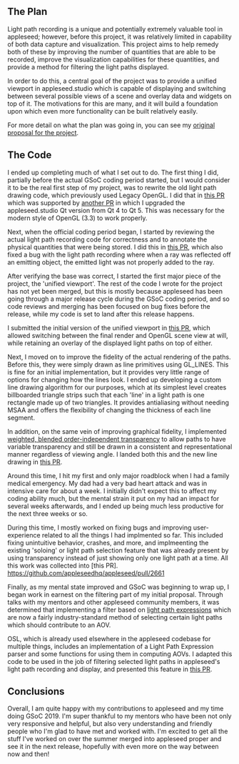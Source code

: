 ## The Plan

Light path recording is a unique and potentially extremely valuable tool in appleseed; however, before this project, it was relatively limited in capability of both data capture and visualization. This project aims to help remedy both of these by improving the number of quantities that are able to be recorded, improve the visualization capabilities for these quantities, and provide a method for filtering the light paths displayed.

In order to do this, a central goal of the project was to provide a unified viewport in appleseed.studio which is capable of displaying and switching between several possible views of a scene and overlay data and widgets on top of it. The motivations for this are many, and it will build a foundation upon which even more functionality can be built relatively easily.

For more detail on what the plan was going in, you can see my [original proposal for the project](https://github.com/termhn/gsoc-2019/blob/master/appleseed-proposal.md).

## The Code

I ended up completing much of what I set out to do. The first thing I did, partially before the actual GSoC coding period started, but I would consider it to be the real first step of my project, was to rewrite the old light path drawing code, which previously used Legacy OpenGL. I did that in [this PR](https://github.com/appleseedhq/appleseed/pull/2496) which was supported by [another PR](https://github.com/appleseedhq/appleseed/pull/2509) in which I upgraded the appleseed.studio Qt version from Qt 4 to Qt 5. This was necessary for the modern style of OpenGL (3.3) to work properly.

Next, when the official coding period began, I started by reviewing the actual light path recording code for correctness and to annotate the physical quantities that were being stored. I did this in [this PR](https://github.com/appleseedhq/appleseed/pull/2629), which also fixed a bug with the light path recording where when a ray was reflected off an emitting object, the emitted light was not properly added to the ray.

After verifying the base was correct, I started the first major piece of the project, the 'unified viewport'. The rest of the code I wrote for the project has not yet been merged, but this is mostly because appleseed has been going through a major release cycle during the GSoC coding period, and so code reviews and merging has been focused on bug fixes before the release, while my code is set to land after this release happens.

I submitted the initial version of the unified viewport in [this PR](https://github.com/appleseedhq/appleseed/pull/2648), which allowed switching between the final render and OpenGL scene view at will, while retaining an overlay of the displayed light paths on top of either.

Next, I moved on to improve the fidelity of the actual rendering of the paths. Before this, they were simply drawn as line primitives using GL_LINES. This is fine for an initial implementation, but it provides very little range of options for changing how the lines look. I ended up developing a custom line drawing algorithm for our purposes, which at its simplest level creates billboarded triangle strips such that each 'line' in a light path is one rectangle made up of two triangles. It provides antialiasing without needing MSAA and offers the flexibility of changing the thickness of each line segment.

In addition, on the same vein of improving graphical fidelity, I implemented [weighted, blended order-independent transparency](http://jcgt.org/published/0002/02/09/paper.pdf) to allow paths to have variable transparency and still be drawn in a consistent and representational manner regardless of viewing angle. I landed both this and the new line drawing in [this PR](https://github.com/appleseedhq/appleseed/pull/2660).

Around this time, I hit my first and only major roadblock when I had a family medical emergency. My dad had a very bad heart attack and was in intensive care for about a week. I initially didn't expect this to affect my coding ability much, but the mental strain it put on my had an impact for several weeks afterwards, and I ended up being much less productive for the next three weeks or so.

During this time, I mostly worked on fixing bugs and improving user-experience related to all the things I had implmented so far. This included fixing unintuitive behavior, crashes, and more, and implmeenting the existing 'soloing' or light path selection feature that was already present by using transparency instead of just showing only one light path at a time. All this work was collected into [this PR]. https://github.com/appleseedhq/appleseed/pull/2661

Finally, as my mental state improved and GSoC was beginning to wrap up, I began work in earnest on the filtering part of my initial proposal. Through talks with my mentors and other appleseed community members, it was determined that implementing a filter based on [light path expressions](https://www.sidefx.com/docs/houdini/render/lpe.html) which are now a fairly industry-standard method of selecting certain light paths which should contribute to an AOV.

OSL, which is already used elsewhere in the appleseed codebase for multiple things, includes an implementation of a Light Path Expression parser and some functions for using them in computing AOVs. I adapted this code to be used in the job of filtering selected light paths in appleseed's light path recording and display, and presented this feature in [this PR](https://github.com/appleseedhq/appleseed/pull/2682).

## Conclusions

Overall, I am quite happy with my contributions to appleseed and my time doing GSoC 2019. I'm super thankful to my mentors who have been not only very responsive and helpful, but also very understanding and friendly people who I'm glad to have met and worked with. I'm excited to get all the stuff I've worked on over the summer merged into appleseed proper and see it in the next release, hopefully with even more on the way between now and then!